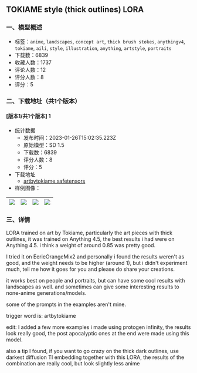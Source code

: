 ## TOKIAME style (thick outlines) LORA
### 一、模型概述

- 标签：`anime`, `landscapes`, `concept art`, `thick brush stokes`, `anythingv4`, `tokiame`, `aili`, `style`, `illustration`, `anything`, `artstyle`, `portraits`
- 下载数：6839
- 收藏人数：1737
- 评论人数：12
- 评分人数：8
- 评分：5

### 二、下载地址（共1个版本）

#### [版本1/共1个版本] 1

- 统计数据
  - 发布时间：2023-01-26T15:02:35.223Z
  - 原始模型：SD 1.5
  - 下载数：6839
  - 评分人数：8
  - 评分：5
- 下载地址
  - [artbytokiame.safetensors](https://civitai.com/api/download/models/6123)
- 样例图像：

| <img src="https://image.civitai.com/xG1nkqKTMzGDvpLrqFT7WA/826ba0e0-47fa-440a-f2ac-33421a232200/width=450/53181.jpeg" /> | <img src="https://image.civitai.com/xG1nkqKTMzGDvpLrqFT7WA/0a8df067-6621-4f0d-9dcf-2d3b076e5200/width=450/53178.jpeg" /> | <img src="https://image.civitai.com/xG1nkqKTMzGDvpLrqFT7WA/59479bfc-a015-40e7-0076-e2d58a110a00/width=450/53176.jpeg" /> | <img src="https://image.civitai.com/xG1nkqKTMzGDvpLrqFT7WA/9fe4fc16-b8bb-4df3-bd00-170dc1873a00/width=450/53175.jpeg" /> |
| ---- | ---- | ---- | ---- |


### 三、详情
<p>LORA trained on art by Tokiame, particularly the art pieces with thick outlines, it was trained on Anything 4.5, the best results i had were on Anything 4.5. i think a weight of around 0.85 was pretty good.</p><p></p><p>I tried it on EerieOrangeMix2 and personally i found the results weren't as good, and the weight needs to be higher (around 1), but i didn't experiment much, tell me how it goes for you and please do share your creations.</p><p></p><p>it works best on people and portraits, but can have some cool results with landscapes as well. and sometimes can give some interesting results to none-anime generations/models.</p><p></p><p>some of the prompts in the examples aren't mine.</p><p></p><p>trigger word is: artbytokiame</p><p></p><p>edit: I added a few more examples i made using protogen infinity, the results look really good, the post apocalyptic ones at the end were made using this model.</p><p></p><p>also a tip I found, if you want to go crazy on the thick dark outlines, use darkest diffusion TI embedding together with this LORA, the results of the combination are really cool, but look slightly less anime</p>